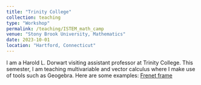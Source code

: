 ```yaml
---
title: "Trinity College"
collection: teaching
type: "Workshop"
permalink: /teaching/ISTEM_math_camp
venue: "Stony Brook University, Mathematics"
date: 2023-10-01
location: "Hartford, Connecticut"
---
```


I am a Harold L. Dorwart visiting assistant professor at Trinity College. This semester, I am teaching multivariable and vector calculus where I make use of tools such as Geogebra. Here are some examples: [Frenet frame](https://www.geogebra.org/3d/qbc9v6xc)
